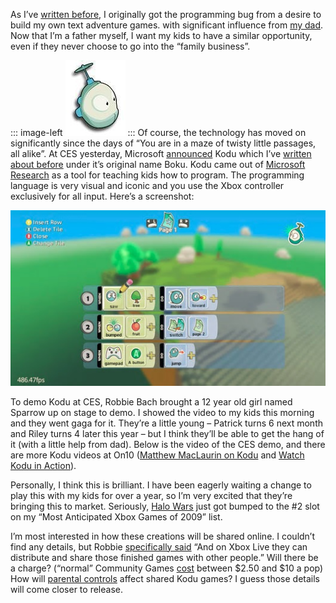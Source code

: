 As I’ve [written
before](http://devhawk.net/2005/07/05/the-inform-language/), I
originally got the programming bug from a desire to build my own text
adventure games. with significant influence from [my
dad](http://cid-885df99f8fd01cd9.profile.live.com/). Now that I’m a
father myself, I want my kids to have a similar opportunity, even if
they never choose to go into the “family business”.

::: image-left
[![kodu\_guy](https://raw.githubusercontent.com/devhawk/devhawk.github.io/master/images/blog/kodu_guy_5.jpg "kodu_guy")](http://research.microsoft.com/en-us/projects/kodu/default.aspx)
:::
Of course, the technology has moved on significantly since the days of
“You are in a maze of twisty little passages, all alike”. At CES
yesterday, Microsoft
[announced](http://www.xbox.com/en-US/community/news/2009/0107-kodu.htm)
Kodu which I’ve [written about
before](http://devhawk.net/2007/03/08/morning-coffee-41-techfest-edition/)
under it’s original name Boku. Kodu came out of [Microsoft
Research](http://research.microsoft.com/en-us/projects/kodu/default.aspx)
as a tool for teaching kids how to program. The programming language is
very visual and iconic and you use the Xbox controller exclusively for
all input. Here’s a screenshot:

![](https://raw.githubusercontent.com/devhawk/devhawk.github.io/master/images/blog/kodu_programming_ui.jpg)

To demo Kodu at CES, Robbie Bach brought a 12 year old girl named
Sparrow up on stage to demo. I showed the video to my kids this morning
and they went gaga for it. They’re a little young – Patrick turns 6 next
month and Riley turns 4 later this year – but I think they’ll be able to
get the hang of it (with a little help from dad). Below is the video of
the CES demo, and there are more Kodu videos at On10 ([Matthew MacLaurin
on
Kodu](http://on10.net/blogs/larry/CES-2009-Matthew-MacLaurin-on-Kodu/)
and [Watch Kodu in
Action](http://on10.net/blogs/larry/CES-2009-Watch-Kodu-in-Action/)).

Personally, I think this is brilliant. I have been eagerly waiting a
change to play this with my kids for over a year, so I’m very excited
that they’re bringing this to market. Seriously, [Halo
Wars](http://www.xbox.com/games/halowars/) just got bumped to the \#2
slot on my “Most Anticipated Xbox Games of 2009” list.

I’m most interested in how these creations will be shared online. I
couldn’t find any details, but Robbie [specifically
said](http://www.microsoft.com/presspass/exec/steve/2009/01-07ces.mspx)
“And on Xbox Live they can distribute and share those finished games
with other people.” Will there be a charge? (“normal” Community Games
[cost](http://creators.xna.com/en-US/faq#anchor_2_5) between \$2.50 and
\$10 a pop) How will [parental
controls](http://creators.xna.com/en-US/faq#anchor_1_12) affect shared
Kodu games? I guess those details will come closer to release.
